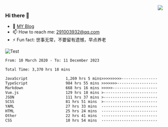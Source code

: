 <img align='right' src='https://github-readme-stats.vercel.app/api?username=niaogege&show_icons=true&theme=radical'/>

### Hi there 👋

- 🌱 [MY Blog](https://bythewayer.com/)
- 📫 How to reach me: 291003932@qq.com
- ⚡ Fun fact:  世事无常，不要留有遗憾，早点养老

![Test](https://github-readme-stats.vercel.app/api/top-langs/?username=niaogege&layout=compact)

<!--START_SECTION:waka-->

```txt
From: 10 March 2020 - To: 11 December 2023

Total Time: 3,370 hrs 18 mins

JavaScript                 1,269 hrs 5 mins>>>>>>>>>----------------   37.65 %
TypeScript                 984 hrs 55 mins >>>>>>>------------------   29.22 %
Markdown                   668 hrs 16 mins >>>>>--------------------   19.83 %
Vue.js                     129 hrs 18 mins >------------------------   03.84 %
JSON                       111 hrs 37 mins >------------------------   03.31 %
SCSS                       81 hrs 51 mins  >------------------------   02.43 %
YAML                       27 hrs 33 mins  -------------------------   00.82 %
HTML                       25 hrs 24 mins  -------------------------   00.75 %
Other                      22 hrs 41 mins  -------------------------   00.67 %
CSS                        10 hrs 54 mins  -------------------------   00.32 %
```

<!--END_SECTION:waka-->
